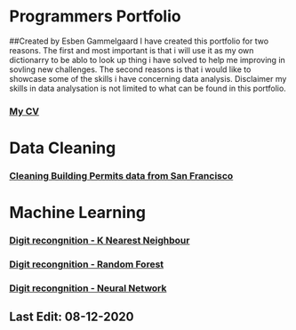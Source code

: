 # Programmers Portfolio
##Created by Esben Gammelgaard
I have created this portfolio for two reasons. The first and most important is that i will use it as my own dictionarry to be ablo to look up thing i have solved to help me improving in sovling new challenges. The second reasons is that i would like to showcase some of the skills i have concerning data analysis. Disclaimer my skills in data analysation is not limited to what can be found in this portfolio. 

### [My CV](https://github.com/EsbenGammelgaard/CV/blob/main/EG_CV_DK.pdf)

# Data Cleaning

### [Cleaning Building Permits data from San Francisco](https://github.com/EsbenGammelgaard/Cleaning-SanFran-Building-Permits)

# Machine Learning

### [Digit recongnition - K Nearest Neighbour](https://github.com/EsbenGammelgaard/KNN)

### [Digit recongnition - Random Forest](https://github.com/EsbenGammelgaard/RandomForest)

### [Digit recongnition - Neural Network](https://github.com/EsbenGammelgaard/NeuralNetwork)




## Last Edit: 08-12-2020
